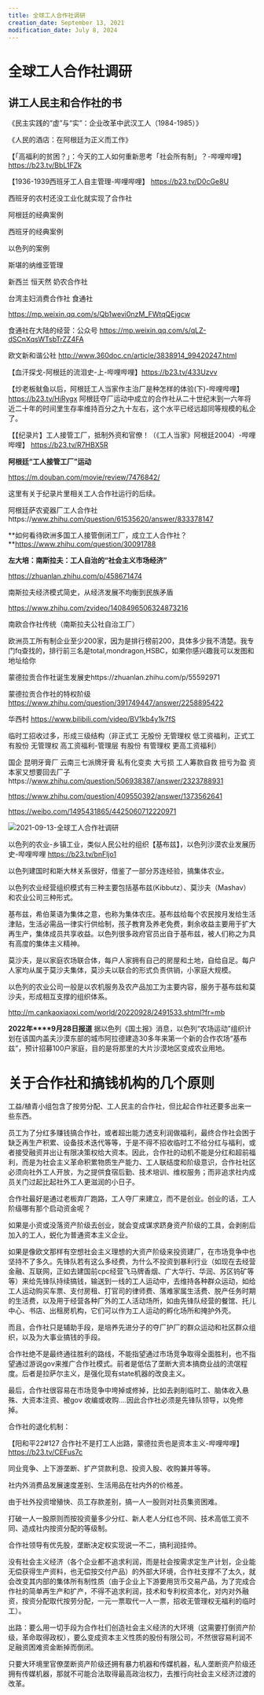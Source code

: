 ```yaml
---
title: 全球工人合作社调研
creation_date: September 13, 2021
modification_date: July 8, 2024
---
```



# 全球工人合作社调研

## 讲工人民主和合作社的书

《民主实践的“虚”与“实”：企业改革中武汉工人（1984-1985）》

《人民的酒店：在阿根廷为正义而工作》

【「高福利的贫困？」：今天的工人如何重新思考「社会所有制」？-哔哩哔哩】 https://b23.tv/BbL1FZk

【1936-1939西班牙工人自主管理-哔哩哔哩】 https://b23.tv/D0cGe8U

西班牙的农村还没工业化就实现了合作社

阿根廷的经典案例

西班牙的经典案例

以色列的案例

斯堪的纳维亚管理

新西兰 恒天然 奶农合作社

台湾主妇消费合作社 食通社

https://mp.weixin.qq.com/s/Qb1wevi0nzM_FWtqQEjgcw

食通社在大陆的经营：公众号 https://mp.weixin.qq.com/s/qLZ-dSCnXqsWTsbTrZZ4FA

欧文新和谐公社 http://www.360doc.cn/article/3838914_99420247.html

【血汗探戈-阿根廷的流泪史-上-哔哩哔哩】https://b23.tv/433Uzvv

【炒老板鱿鱼以后，阿根廷工人当家作主治厂是种怎样的体验(下)-哔哩哔哩】https://b23.tv/HiRygx 阿根廷夺厂运动中成立的合作社从二十世纪末到一六年将近二十年的时间里生存率维持百分之九十左右，这个水平已经远超同等规模的私企了。

【【纪录片】工人接管工厂，抵制外资和官僚！（《工人当家》阿根廷2004）-哔哩哔哩】 https://b23.tv/R7HBX5R

**阿根廷“工人接管工厂”运动**

https://m.douban.com/movie/review/7476842/

这里有关于纪录片里相关工人合作社运行的后续。

阿根廷萨农瓷器厂工人合作社https://www.zhihu.com/question/61535620/answer/833378147

**如何看待欧洲多国工人接管倒闭工厂，成立工人合作社？**https://www.zhihu.com/question/30091788

**左大培：南斯拉夫：工人自治的“社会主义市场经济”**

https://zhuanlan.zhihu.com/p/458671474

南斯拉夫经济模式简史，从经济发展不均衡到民族矛盾

https://www.zhihu.com/zvideo/1408496506324873216

南欧合作社传统（南斯拉夫公社自治工厂）

欧洲员工所有制企业至少200家，因为是排行榜前200，具体多少我不清楚。我专门fq查找的，排行前三名是total,mondragon,HSBC，如果你感兴趣我可以发图和地址给你

蒙德拉贡合作社诞生发展史https://zhuanlan.zhihu.com/p/55592971

蒙德拉贡合作社的特权阶级 https://www.zhihu.com/question/391749447/answer/2258895422

华西村 https://www.bilibili.com/video/BV1kb4y1k7fS

临时工招收过多，形成三级结构（非正式工 无股份 无管理权 低工资福利，正式工 有股份 无管理权 高工资福利-管理层  有股份 有管理权 更高工资福利）

国企 昆明牙膏厂 云南三七派牌牙膏 私有化变卖 大亏损 工人筹款自救 扭亏为盈 资本家又想要回去厂子https://www.zhihu.com/question/506938387/answer/2323788931

https://www.zhihu.com/question/409550392/answer/1373562641

https://weibo.com/1495431865/4425060712220971

![2021-09-13-全球工人合作社调研](assets/2021-09-13-全球工人合作社调研.jpeg)

以色列的农业-乡镇工业，类似人民公社的组织【基布兹】，以色列沙漠农业发展历史-哔哩哔哩 https://b23.tv/bnFljo1

以色列建国时和斯大林关系很好，借鉴了一部分苏连经验，搞集体农业。

以色列农业经营组织模式有三种主要包括基布兹(Kibbutz）、莫沙夫（Mashav） 和农业公司三种形式。

基布兹，希伯莱语为集体之意，也称为集体农庄。基布兹给每个农民按月发给生活津贴，生活必需品一律实行供给制，孩子教育及养老免费，剩余收益主要用于扩大再生产，集体成员共享收益。以色列很多政府官员出自于基布兹，被人们称之为具有高度的集体主义精神。

莫沙夫，是以家庭农场联合体，每户人家拥有自己的房屋和土地，自给自足。每户人家均从属于莫沙夫集体，莫沙夫以联合的形式负责供销，小家庭大规模。

以色列的农业公司一般是以农机服务及农产品加工为主要内容，服务于基布兹和莫沙夫，形成相互支撑的组织体系。

http://m.cankaoxiaoxi.com/world/20220928/2491533.shtml?fr=mb

**2****022****年****9月28日报道** 据以色列《国土报》消息，以色列“农场运动”组织计划在该国内盖夫沙漠东部的城市阿拉德建造30多年来第一个新的合作农场“基布兹”，预计招募100户家庭，目的是将那里的大片沙漠地区变成农业用地。

# 关于合作社和搞钱机构的几个原则

工益/植青小组包含了按劳分配、工人民主的合作社，但比起合作社还要多出来一些东西。

员工为了分红多赚钱搞合作社，或者超出能力透支利润做福利，最终合作社会困于缺乏再生产积累、设备技术迭代等等，于是不得不招收临时工不给分红与福利，或者接受融资并出让有限决策权给大资本。因此，合作社的动机不能是分红和超前福利，而是为社会主义革命积累物质生产能力、工人联结度和阶级意识，合作社社区必须向社外工人开放，为之提供食宿后勤、技术培训、维权服务；而非追求社内成员关门过起比起社外工人更滋润的小日子。

合作社最好是通过老板弃厂跑路，工人夺厂来建立，而不是创业。创业的话，工人阶级哪有那个启动资金呢？

如果是小资或没落资产阶级去创业，就会变成谋求跻身资产阶级的工具，会剥削后加入的工人，蜕化为普通资本主义企业。

如果是像欧文那样有空想社会主义理想的大资产阶级来投资建厂，在市场竞争中也坚持不了多久。先锋队若有这么多经费，为什么不投资到暴利行业（如现在去经营金融、互联网，正如去建国前cpc经营飞马牌香烟、广大华行、华润、苏区钨矿等等）来给先锋队持续搞钱，输送到一线的工人运动中，去维持各种群众运动，如给工人运动购买车票、支付房租、打官司的律师费、落难家属生活费、脱产任务时期的生活费，以及用于经营各种厂外的工人活动场所，如由先锋队经营的餐馆、托儿中心、书店、出租房机构，它们可以作为工人运动的孵化场所和掩护外壳。

而且，合作社只是辅助手段，是培养先进分子的夺厂护厂的群众运动和社区群众组织，以及为大事业搞钱的手段。

合作社绝不是最终通往胜利的路线，不能指望通过市场竞争取得全面胜利，也不指望通过游说gον来推广合作社模式。前者是低估了垄断大资本搞商业战的流氓程度。后者是拉萨尔主义，是强化现有state机器的改良主义。

最后，合作社很容易在市场竞争中垮掉或修掉，比如去剥削临时工、脑体收入悬殊、大资本注资、被gον 收编或收购....因此合作社必须是先锋队领导，以免修掉。

合作社的退化机制：

【阳和平22#127 合作社不是打工人出路，蒙德拉贡也是资本主义-哔哩哔哩】 https://b23.tv/CEFus7c

同业竞争、上下游垄断、扩产贷款利息、投资入股、收购兼并等等。

社内外消费品发展速度差别、生活用品在社内外的价格差。

由于社外投资增殖快、员工存款差别，搞一人一股则对社员集资困难。

打破一人一股原则而按投资量多少分红、新人老人分红也不同、技术高低工资不同、造成社内按资分配的等级制。

合作社领导有优先股，垄断决定权实现说一不二，搞利润挂帅。

没有社会主义经济（各个企业都不追求利润，而是社会按需求定生产计划，企业能无偿获得生产资料，也无偿按交付产品）的外部大环境，合作社支撑不了太久，就会改变其内部的集体所有制性质（由于企业上下游要用货币交易产品，为了完成合作社的简单再生产和扩产，不得不追求利润，技术和专利权资本化，对内对外融资，按资分配取代按劳分配，一元一票取代一人一票，招收无管理权无福利的临时工）。

出路：要么用一切手段为合作社们创造社会主义经济的大环境（这需要打倒资产阶级，革命取得政权），要么变成资本主义性质的股份有限公司，不然很容易利润不足融资困难资金断掉而倒闭。

只要大环境里官僚垄断资产阶级还拥有暴力机器和传媒机器，私人垄断资产阶级还拥有传媒机器，那就不可能合法取得最高政治权力，去推行向社会主义经济过渡的改革。

